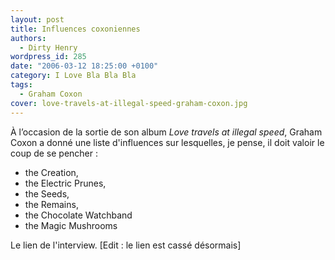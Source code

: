 ```yaml
---
layout: post
title: Influences coxoniennes
authors:
  - Dirty Henry
wordpress_id: 285
date: "2006-03-12 18:25:00 +0100"
category: I Love Bla Bla Bla
tags:
  - Graham Coxon
cover: love-travels-at-illegal-speed-graham-coxon.jpg
---
```


À l’occasion de la sortie de son album _Love travels at illegal speed_, Graham
Coxon a donné une liste d'influences sur lesquelles, je pense, il doit valoir le
coup de se pencher :

- the Creation,
- the Electric Prunes,
- the Seeds,
- the Remains,
- the Chocolate Watchband
- the Magic Mushrooms

Le lien de l'interview. [Edit : le lien est cassé désormais]
